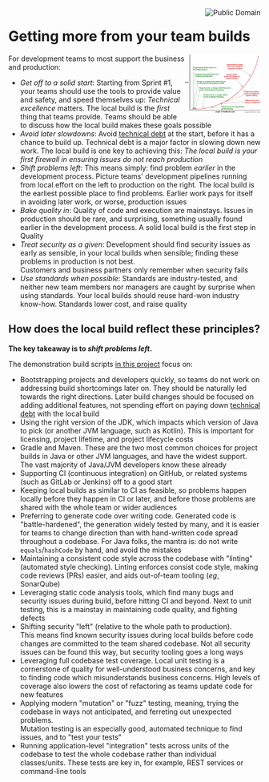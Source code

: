 <a href="LICENSE.md">
<img src="https://unlicense.org/pd-icon.png" alt="Public Domain"
align="right"/>
</a>

# Getting more from your team builds

<a
href="https://flowdays.net/de/blog-de/2016/2/23/the-rfp-is-dead-meet-the-lean-proposal-canvas"
title="Der RFP ist tot: Hallo Lean-Agile Evaluation &mdash; flowdays - Die
agile Genossenschaft">
<img src="./images/bug-costs.jpg"
alt="Der RFP ist tot: Hallo Lean-Agile Evaluation &mdash; flowdays - Die agile
Genossenschaft"
align="right" width="30%" height="auto"/>
</a>

For development teams to most support the business and production:

* _Get off to a solid start_: Starting from Sprint #1, your teams should use
  the tools to provide value and safety, and speed themselves up: _Technical
  excellence_ matters. The local build is the _first_ thing that teams
  provide. Teams should be able to discuss how the local build makes these
  goals possible
* _Avoid later slowdowns_: Avoid
  [technical debt](https://www.martinfowler.com/bliki/TechnicalDebt.html)
  at the start, before it has a chance to build up. Technical debt is a major
  factor in slowing down new work. The local build is one key to achieving
  this: _The local build is your first firewall in ensuring issues do not
  reach production_
* _Shift problems left_:  This means simply: find problem _earlier_ in the
  development process. Picture teams' development pipelines running from local
  effort on the left to production on the right. The local build is the
  earliest possible place to find problems. Earlier work pays for itself in
  avoiding later work, or worse, production issues
* _Bake quality in_: Quality of code and execution are mainstays. Issues in
  production should be rare, and surprising, something usually found earlier
  in the development process. A solid local build is the first step in Quality
* _Treat security as a given_: Development should find security issues as
  early as sensible, in your local builds when sensible; finding these
  problems in production is not best.  
  Customers and business partners only remember when security fails
* _Use standards when possible_: Standards are industry-tested, and neither
  new team members nor managers are caught by surprise when using standards.
  Your local builds should reuse hard-won industry know-how. Standards lower
  cost, and raise quality

## How does the local build reflect these principles?

**The key takeaway is to _shift problems left_.**

The demonstration build scripts
[in this project](https://github.com/binkley/modern-java-practices) focus on:

* Bootstrapping projects and developers quickly, so teams do not work on
  addressing build shortcomings later on. They should be naturally led towards
  the right directions. Later build changes should be focused on adding
  additional features, not spending effort on paying down
  [technical debt](https://www.martinfowler.com/bliki/TechnicalDebt.html)
  with the local build
* Using the right version of the JDK, which impacts which version of Java to
  pick (or another JVM language, such as Kotlin). This is important for
  licensing, project lifetime, and project lifecycle costs
* Gradle and Maven. These are the two most common choices for project builds
  in Java or other JVM languages, and have the widest support. The vast
  majority of Java/JVM developers know these already
* Supporting CI (continuous integration) on GitHub, or related systems (such
  as GitLab or Jenkins) off to a good start
* Keeping local builds as similar to CI as feasible, so problems happen
  locally before they happen in CI or later, and before those problems are
  shared with the whole team or wider audiences
* Preferring to generate code over writing code. Generated code is
  "battle-hardened", the generation widely tested by many, and it is easier
  for teams to change direction than with hand-written code spread throughout
  a codebase. For Java folks, the mantra is: do not write
  `equals`/`hashCode` by hand, and avoid the mistakes
* Maintaining a consistent code style across the codebase with "linting"
  (automated style checking). Linting enforces consist code style, making code
  reviews (PRs) easier, and aids out-of-team tooling (_eg_, SonarQube)
* Leveraging static code analysis tools, which find many bugs and security
  issues during build, before hitting CI and beyond. Next to unit testing,
  this is a mainstay in maintaining code quality, and fighting defects
* Shifting security "left" (relative to the whole path to production).  
  This means find known security issues during local builds before code
  changes are committed to the team shared codebase. Not all security issues
  can be found this way, but security tooling goes a long ways
* Leveraging full codebase test coverage. Local unit testing is a cornerstone
  of quality for well-understood business concerns, and key to finding code
  which misunderstands business concerns. High levels of coverage also lowers
  the cost of refactoring as teams update code for new features
* Applying modern "mutation" or "fuzz" testing, meaning, trying the codebase
  in ways not anticipated, and ferreting out unexpected problems.  
  Mutation testing is an especially good, automated technique to find issues,
  and to "test your tests"
* Running application-level "integration" tests across units of the codebase
  to test the whole codebase rather than individual classes/units. These tests
  are key in, for example, REST services or command-line tools
